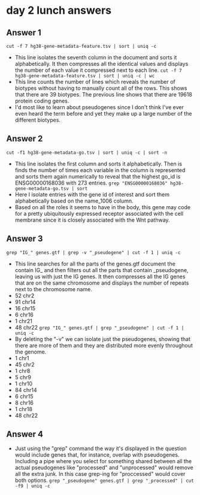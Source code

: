 # day 2 lunch answers

## Answer 1
`cut -f 7 hg38-gene-metadata-feature.tsv | sort | uniq -c`
- This line isolates the seventh column in the document and sorts it alphabetically. It then compresses all the identical values and displays the number of each value it compressed next to each line.
`cut -f 7 hg38-gene-metadata-feature.tsv | sort | uniq -c | wc`
- This line counts the number of lines which reveals the number of biotypes without having to manually count all of the rows. This shows that there are 39 biotypes. The previous line shows that there are 19618 protein coding genes.
- I'd most like to learn about pseudogenes since I don't think I've ever even heard the term before and yet they make up a large number of the different biotypes.

## Answer 2
`cut -f1 hg38-gene-metadata-go.tsv | sort | uniq -c | sort -n`
- This line isolates the first column and sorts it alphabetically. Then is finds the number of times each variable in the column is represented and sorts them again numerically to reveal that the highest go_id is ENSG00000168036 with 273 entries.
`grep "ENSG00000168036" hg38-gene-metadata-go.tsv | sort`
- Here I isolate entries with the gene id of interest and sort them alphabetically based on the name_1006 column.
- Based on all the roles it seems to have in the body, this gene may code for a pretty ubiquitously expressed receptor associated with the cell membrane since it is closely associated with the Wnt pathway.

## Answer 3
`grep "IG_" genes.gtf | grep -v "_pseudogene" | cut -f 1 | uniq -c`
- This line searches for all the parts of the genes.gtf document the contain IG_ and then filters out all the parts that contain _pseudogene, leaving us with just the IG genes. It then compresses all the IG genes that are on the same chromosome and displays the number of repeats next to the chromosome name.
- 52 chr2
- 91 chr14
- 16 chr15
- 6 chr16
- 1 chr21
- 48 chr22
`grep "IG_" genes.gtf | grep "_pseudogene" | cut -f 1 | uniq -c`
- By deleting the "-v" we can isolate just the pseudogenes, showing that there are more of them and they are distributed more evenly throughout the genome.
- 1 chr1
- 45 chr2
- 1 chr8
- 5 chr9
- 1 chr10
- 84 chr14
- 6 chr15
- 8 chr16
- 1 chr18
- 48 chr22

## Answer 4
- Just using the "grep" command the way it's displayed in the question would include genes that, for instance, overlap with pseudogenes. Including a pipe where you select for something shared between all the actual pseudogenes like "processed" and "unprocessed" would remove all the extra junk. In this case grep-ing for "proccessed" would cover both options.
`grep "_pseudogene" genes.gtf | grep "_processed" | cut -f9 | uniq -c`